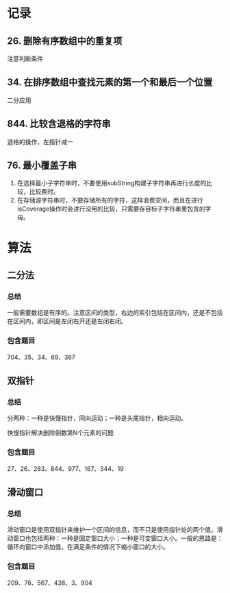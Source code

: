 # 记录

## 26. 删除有序数组中的重复项

注意判断条件

## 34. 在排序数组中查找元素的第一个和最后一个位置

二分应用

## 844. 比较含退格的字符串 

退格的操作，左指针减一

## 76. 最小覆盖子串

1. 在选择最小子字符串时，不要使用subString构建子字符串再进行长度的比较，比较费时。
2. 在存储源字符串时，不要存储所有的字符，这样浪费空间，而且在进行isCoverage操作时会进行没用的比较，只需要存目标子字符串里包含的字母。

# 算法

## 二分法

### 总结

一般需要数组是有序的。注意区间的类型，右边的索引包括在区间内，还是不包括在区间内，即区间是左闭右开还是左闭右闭。

### 包含题目

704、35、34、69、367

## 双指针

### 总结

分两种：一种是快慢指针，同向运动；一种是头尾指针，相向运动。

快慢指针解决删除倒数第N个元素的问题

### 包含题目

27、26、283、844、977、167、344、19

## 滑动窗口

### 总结

滑动窗口是使用双指针来维护一个区间的信息，而不只是使用指针处的两个值。滑动窗口也包括两种：一种是固定窗口大小；一种是可变窗口大小。一般的思路是：循环向窗口中添加值，在满足条件的情况下缩小窗口的大小。

### 包含题目

209、76、567、438、3、904 
